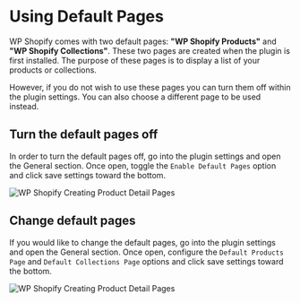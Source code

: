 # Using Default Pages

WP Shopify comes with two default pages: **"WP Shopify Products"** and **"WP Shopify Collections"**. These two pages are created when the plugin is first installed. The purpose of these pages is to display a list of your products or collections.

However, if you do not wish to use these pages you can turn them off within the plugin settings. You can also choose a different page to be used instead.

## Turn the default pages off

In order to turn the default pages off, go into the plugin settings and open the General section. Once open, toggle the `Enable Default Pages` option and click save settings toward the bottom.

![WP Shopify Creating Product Detail Pages](https://wpshopify.wpengine.com/wp-content/uploads/2020/06/screen-guide-default-pages-1.jpg)

## Change default pages

If you would like to change the default pages, go into the plugin settings and open the General section. Once open, configure the `Default Products Page` and `Default Collections Page` options and click save settings toward the bottom.

![WP Shopify Creating Product Detail Pages](https://wpshopify.wpengine.com/wp-content/uploads/2020/06/screen-guide-default-pages-2.jpg)
